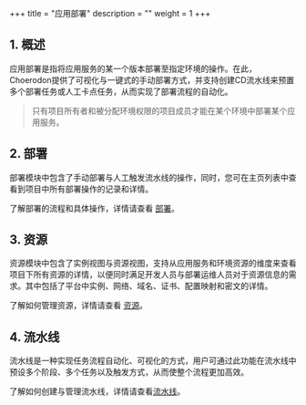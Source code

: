 +++
title = "应用部署"
description = ""
weight = 1
+++

## 1. 概述

应用部署是指将应用服务的某一个版本部署至指定环境的操作。在此，Choerodon提供了可视化与一键式的手动部署方式，并支持创建CD流水线来预置多个部署任务或人工卡点任务，从而实现了部署流程的自动化。

> 只有项目所有者和被分配环境权限的项目成员才能在某个环境中部署某个应用服务。

## 2. 部署

部署模块中包含了手动部署与人工触发流水线的操作，同时，您可在主页列表中查看到项目中所有部署操作的记录和详情。

了解部署的流程和具体操作，详情请查看 [部署](./deploy)。

## 3. 资源

资源模块中包含了实例视图与资源视图，支持从应用服务和环境资源的维度来查看项目下所有资源的详情，以便同时满足开发人员与部署运维人员对于资源信息的需求。其中包括了平台中实例、网络、域名、证书、配置映射和密文的详情。


了解如何管理资源，详情请查看 [资源](./resource)。

## 4. 流水线


流水线是一种实现任务流程自动化、可视化的方式，用户可通过此功能在流水线中预设多个阶段、多个任务以及触发方式，从而使整个流程更加高效。

了解如何创建与管理流水线，详情请查看[流水线](./pipline)。